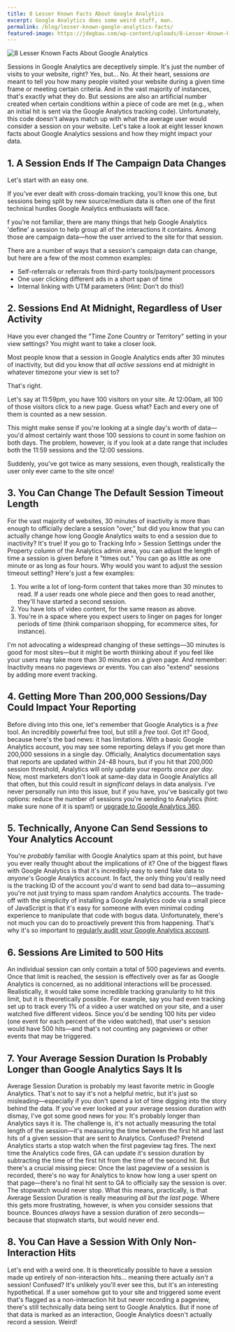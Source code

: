 ```yaml
---
title: 8 Lesser Known Facts About Google Analytics
excerpt: Google Analytics does some weird stuff, man.
permalink: /blog/lesser-known-google-analytics-facts/
featured-image: https://jdegbau.com/wp-content/uploads/8-Lesser-Known-Facts-About-Google-Analytics-Sessions.jpg
---
```


![8 Lesser Known Facts About Google Analytics](https://jdegbau.com/wp-content/uploads/8-Lesser-Known-Facts-About-Google-Analytics-Sessions.jpg) 

Sessions in Google Analytics are deceptively simple. It's just the number of visits to your website, right? Yes, but... No. At their heart, sessions _are_ meant to tell you how many people visited your website during a given time frame or meeting certain criteria. And in the vast majority of instances, that's exactly what they do. But sessions are also an artificial number created when certain conditions within a piece of code are met (e.g., when an initial hit is sent via the Google Analytics tracking code). Unfortunately, this code doesn't always match up with what the average user would consider a session on your website. Let's take a look at eight lesser known facts about Google Analytics sessions and how they might impact your data.

## 1. A Session Ends If The Campaign Data Changes

Let's start with an easy one. 

If you've ever dealt with cross-domain tracking, you'll know this one, but sessions being split by new source/medium data is often one of the first technical hurdles Google Analytics enthusiasts will face. 

f you're not familiar, there are many things that help Google Analytics 'define' a session to help group all of the interactions it contains. Among those are campaign data—how the user arrived to the site for that session. 

There are a number of ways that a session's campaign data can change, but here are a few of the most common examples:

* Self-referrals or referrals from third-party tools/payment processors
* One user clicking different ads in a short span of time
* Internal linking with UTM parameters (Hint: Don't do this!)

## 2. Sessions End At Midnight, Regardless of User Activity

Have you ever changed the "Time Zone Country or Territory" setting in your view settings? You might want to take a closer look. 

Most people know that a session in Google Analytics ends after 30 minutes of inactivity, but did you know that _all active sessions_ end at midnight in whatever timezone your view is set to? 

That's right. 

Let's say at 11:59pm, you have 100 visitors on your site. At 12:00am, all 100 of those visitors click to a new page. Guess what? Each and every one of them is counted as a new session. 

This might make sense if you're looking at a single day's worth of data—you'd almost certainly want those 100 sessions to count in some fashion on both days. The problem, however, is if you look at a date range that includes both the 11:59 sessions and the 12:00 sessions. 

Suddenly, you've got twice as many sessions, even though, realistically the user only ever came to the site once!

## 3. You Can Change The Default Session Timeout Length

For the vast majority of websites, 30 minutes of inactivity is more than enough to officially declare a session "over," but did you know that you can actually change how long Google Analytics waits to end a session due to inactivity? It's true! If you go to Tracking Info > Session Settings under the Property column of the Analytics admin area, you can adjust the length of time a session is given before it "times out." You can go as little as one minute or as long as four hours. Why would you want to adjust the session timeout setting? Here's just a few examples:

1.  You write a lot of long-form content that takes more than 30 minutes to read. If a user reads one whole piece and then goes to read another, they'll have started a second session.
2.  You have lots of video content, for the same reason as above.
3.  You're in a space where you expect users to linger on pages for longer periods of time (think comparison shopping, for ecommerce sites, for instance).

I'm not advocating a widespread changing of these settings—30 minutes is good for most sites—but it might be worth thinking about if you feel like your users may take more than 30 minutes on a given page. And remember: Inactivity means no pageviews _or_ events. You can also "extend" sessions by adding more event tracking.

## 4. Getting More Than 200,000 Sessions/Day Could Impact Your Reporting

Before diving into this one, let's remember that Google Analytics is a _free_ tool. An incredibly powerful free tool, but still a _free_ tool. Got it? Good, because here's the bad news: it has limitations. With a basic Google Analytics account, you may see some reporting delays if you get more than 200,000 sessions in a single day. Officially, Analytics documentation says that reports are updated within 24-48 hours, but if you hit that 200,000 session threshold, Analytics will only update your reports _once per day_. Now, most marketers don't look at same-day data in Google Analytics all that often, but this could result in _significant_ delays in data analysis. I've never personally run into this issue, but if you have, you've basically got two options: reduce the number of sessions you're sending to Analytics (hint: make sure none of it is spam!) or [upgrade to Google Analytics 360](https://marketingplatform.google.com/about/analytics-360/).

## 5. Technically, Anyone Can Send Sessions to Your Analytics Account

You're _probably_ familiar with Google Analytics spam at this point, but have you ever really thought about the implications of it? One of the biggest flaws with Google Analytics is that it's incredibly easy to send fake data to _anyone_'s Google Analytics account. In fact, the only thing you'd really need is the tracking ID of the account you'd want to send bad data to—assuming you're not just trying to mass spam random Analytics accounts. The trade-off with the simplicity of installing a Google Analytics code via a small piece of JavaScript is that it's easy for someone with even minimal coding experience to manipulate that code with bogus data. Unfortunately, there's not much you can do to proactively prevent this from happening. That's why it's so important to [regularly audit your Google Analytics account](https://jdegbau.com/services/google-analytics-audits/).

## 6. Sessions Are Limited to 500 Hits

An individual session can only contain a total of 500 pageviews and events. Once that limit is reached, the session is effectively over as far as Google Analytics is concerned, as no additional interactions will be processed. Realistically, it would take some incredible tracking granularity to hit this limit, but it is theoretically possible. For example, say you had even tracking set up to track every 1% of a video a user watched on your site, and a user watched five different videos. Since you'd be sending 100 hits per video (one event for each percent of the video watched), that user's session would have 500 hits—and that's not counting any pageviews or other events that may be triggered.

## 7. Your Average Session Duration Is Probably Longer than Google Analytics Says It Is

Average Session Duration is probably my least favorite metric in Google Analytics. That's not to say it's not a helpful metric, but it's just so misleading—especially if you don't spend a lot of time digging into the story behind the data. If you've ever looked at your average session duration with dismay, I've got some good news for you: It's probably longer than Analytics says it is. The challenge is, it's not actually measuring the total length of the session—it's measuring the time between the first hit and last hits of a given session that are sent to Analytics. Confused? Pretend Analytics starts a stop watch when the first pageview tag fires. The next time the Analytics code fires, GA can update it's session duration by subtracting the time of the first hit from the time of the second hit. But there's a crucial missing piece: Once the last pageview of a session is recorded, there's no way for Analytics to know how long a user spent on that page—there's no final hit sent to GA to officially say the session is over. The stopwatch would never stop. What this means, practically, is that Average Session Duration is really measuring _all but the last page_. Where this gets more frustrating, however, is when you consider sessions that bounce. Bounces _always_ have a session duration of zero seconds—because that stopwatch starts, but would never end.

## 8. You Can Have a Session With Only Non-Interaction Hits

Let's end with a weird one. It is theoretically possible to have a session made up entirely of non-interaction hits... meaning there actually _isn't_ a session! Confused? It's unlikely you'll ever see this, but it's an interesting hypothetical. If a user somehow got to your site and triggered some event that's flagged as a non-interaction hit but never recording a pageview, there's still technically data being sent to Google Analytics. But if none of that data is marked as an interaction, Google Analytics doesn't actually record a session. Weird!